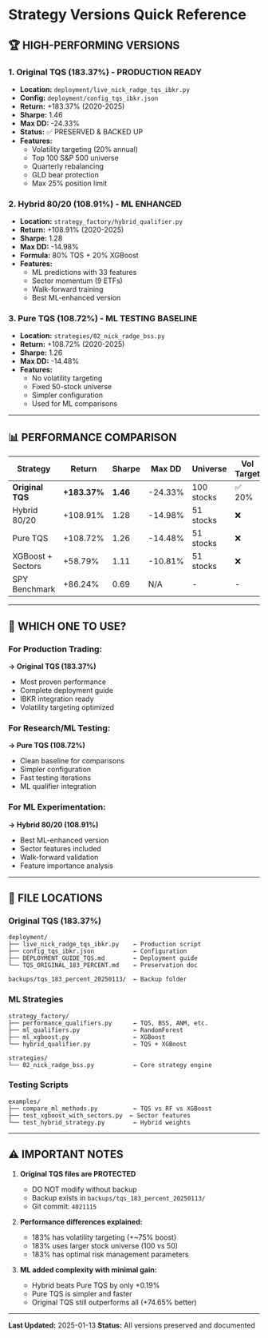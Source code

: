 # Strategy Versions Quick Reference

## 🏆 HIGH-PERFORMING VERSIONS

### 1. **Original TQS (183.37%)** - PRODUCTION READY
- **Location:** `deployment/live_nick_radge_tqs_ibkr.py`
- **Config:** `deployment/config_tqs_ibkr.json`
- **Return:** +183.37% (2020-2025)
- **Sharpe:** 1.46
- **Max DD:** -24.33%
- **Status:** ✅ PRESERVED & BACKED UP
- **Features:**
  - Volatility targeting (20% annual)
  - Top 100 S&P 500 universe
  - Quarterly rebalancing
  - GLD bear protection
  - Max 25% position limit

### 2. **Hybrid 80/20 (108.91%)** - ML ENHANCED
- **Location:** `strategy_factory/hybrid_qualifier.py`
- **Return:** +108.91% (2020-2025)
- **Sharpe:** 1.28
- **Max DD:** -14.98%
- **Formula:** 80% TQS + 20% XGBoost
- **Features:**
  - ML predictions with 33 features
  - Sector momentum (9 ETFs)
  - Walk-forward training
  - Best ML-enhanced version

### 3. **Pure TQS (108.72%)** - ML TESTING BASELINE
- **Location:** `strategies/02_nick_radge_bss.py`
- **Return:** +108.72% (2020-2025)
- **Sharpe:** 1.26
- **Max DD:** -14.48%
- **Features:**
  - No volatility targeting
  - Fixed 50-stock universe
  - Simpler configuration
  - Used for ML comparisons

---

## 📊 PERFORMANCE COMPARISON

| Strategy | Return | Sharpe | Max DD | Universe | Vol Target |
|----------|--------|--------|--------|----------|------------|
| **Original TQS** | **+183.37%** | **1.46** | -24.33% | 100 stocks | ✅ 20% |
| Hybrid 80/20 | +108.91% | 1.28 | -14.98% | 51 stocks | ❌ |
| Pure TQS | +108.72% | 1.26 | -14.48% | 51 stocks | ❌ |
| XGBoost + Sectors | +58.79% | 1.11 | -10.81% | 51 stocks | ❌ |
| SPY Benchmark | +86.24% | 0.69 | N/A | - | - |

---

## 🎯 WHICH ONE TO USE?

### For Production Trading:
**→ Original TQS (183.37%)**
- Most proven performance
- Complete deployment guide
- IBKR integration ready
- Volatility targeting optimized

### For Research/ML Testing:
**→ Pure TQS (108.72%)**
- Clean baseline for comparisons
- Simpler configuration
- Fast testing iterations
- ML qualifier integration

### For ML Experimentation:
**→ Hybrid 80/20 (108.91%)**
- Best ML-enhanced version
- Sector features included
- Walk-forward validation
- Feature importance analysis

---

## 📁 FILE LOCATIONS

### Original TQS (183.37%)
```
deployment/
├── live_nick_radge_tqs_ibkr.py    ← Production script
├── config_tqs_ibkr.json           ← Configuration
├── DEPLOYMENT_GUIDE_TQS.md        ← Deployment guide
└── TQS_ORIGINAL_183_PERCENT.md    ← Preservation doc

backups/tqs_183_percent_20250113/  ← Backup folder
```

### ML Strategies
```
strategy_factory/
├── performance_qualifiers.py      ← TQS, BSS, ANM, etc.
├── ml_qualifiers.py               ← RandomForest
├── ml_xgboost.py                  ← XGBoost
└── hybrid_qualifier.py            ← TQS + XGBoost

strategies/
└── 02_nick_radge_bss.py           ← Core strategy engine
```

### Testing Scripts
```
examples/
├── compare_ml_methods.py          ← TQS vs RF vs XGBoost
├── test_xgboost_with_sectors.py  ← Sector features
└── test_hybrid_strategy.py        ← Hybrid weights
```

---

## ⚠️ IMPORTANT NOTES

1. **Original TQS files are PROTECTED**
   - DO NOT modify without backup
   - Backup exists in `backups/tqs_183_percent_20250113/`
   - Git commit: `4021115`

2. **Performance differences explained:**
   - 183% has volatility targeting (+~75% boost)
   - 183% uses larger stock universe (100 vs 50)
   - 183% has optimal risk management parameters

3. **ML added complexity with minimal gain:**
   - Hybrid beats Pure TQS by only +0.19%
   - Pure TQS is simpler and faster
   - Original TQS still outperforms all (+74.65% better)

---

**Last Updated:** 2025-01-13
**Status:** All versions preserved and documented
